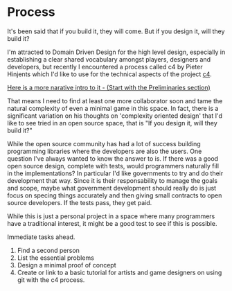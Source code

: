 # Process
It's been said that if you build it, they will come. But if you design it, will they build it?

I'm attracted to Domain Driven Design for the high level design, especially in establishing a clear shared vocabulary amongst players, designers and developers, but recently I encountered a process called c4 by Pieter Hinjents which I'd like to use for the technical aspects of the project [c4](https://rfc.zeromq.org/spec:22/C4/). 

[Here is a more narative intro to it - (Start with the Preliminaries section)](https://hintjens.gitbooks.io/social-architecture/content/chapter4.html)

That means I need to find at least one more collaborator soon and tame the natural complexity of even a minimal game in this space. In fact, there is a significant variation on his thoughts on 'complexity oriented design' that I'd like to see tried in an open source space, that is "If you design it, will they build it?" 

While the open source community has had a lot of success building programming libraries where the developers are also the users. One question I've always wanted to know the answer to is. If there was a good open source design, complete with tests, would programmers naturally fill in the implementations? In particular I'd like governments to try and do their development that way. Since it is their responsability to manage the goals and scope, maybe what government development should really do is just focus on specing things accurately and then giving small contracts to open source developers. If the tests pass, they get paid.

While this is just a personal project in a space where many programmers have a traditional interest, it might be a good test to see if this is possible.

Immediate tasks ahead.
  1. Find a second person
  2. List the essential problems
  3. Design a minimal proof of concept
  4. Create or link to a basic tutorial for artists and game designers on using git with the c4 process.
